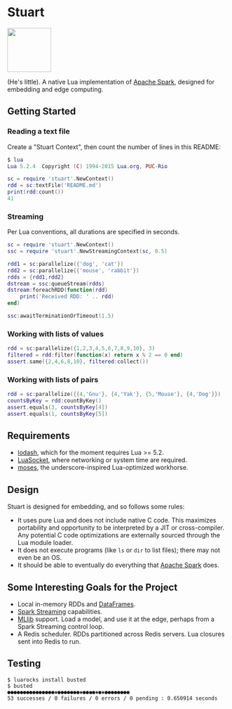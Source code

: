# Stuart

<img src="http://downloadicons.net/sites/default/files/mouse-icon-86497.png" width="100">

(He's little). A native Lua implementation of [Apache Spark](https://spark.apache.org), designed for embedding and edge computing.

## Getting Started

### Reading a text file

Create a "Stuart Context", then count the number of lines in this README:

```lua
$ lua
Lua 5.2.4  Copyright (C) 1994-2015 Lua.org, PUC-Rio

sc = require 'stuart'.NewContext() 
rdd = sc:textFile('README.md')
print(rdd:count())
41
```

### Streaming

Per Lua conventions, all durations are specified in seconds.

```lua
sc = require 'stuart'.NewContext()
ssc = require 'stuart'.NewStreamingContext(sc, 0.5)

rdd1 = sc:parallelize({'dog', 'cat'})
rdd2 = sc:parallelize{{'mouse', 'rabbit'})
rdds = {rdd1,rdd2}
dstream = ssc:queueStream(rdds)
dstream:foreachRDD(function(rdd)
	print('Received RDD: ' .. rdd)
end)

ssc:awaitTerminationOrTimeout(1.5)
```

### Working with lists of values

```lua
rdd = sc:parallelize({1,2,3,4,5,6,7,8,9,10}, 3)
filtered = rdd:filter(function(x) return x % 2 == 0 end)
assert.same({2,4,6,8,10}, filtered:collect())
```

### Working with lists of pairs

```lua
rdd = sc:parallelize({{4,'Gnu'}, {4,'Yak'}, {5,'Mouse'}, {4,'Dog'}})
countsByKey = rdd:countByKey()
assert.equals(3, countsByKey[4])
assert.equals(1, countsByKey[5])
```

## Requirements

* [lodash](https://luarocks.org/modules/axmat/lodash), which for the moment requires Lua >= 5.2.
* [LuaSocket](https://luarocks.org/modules/luarocks/luasocket), where networking or system time are required.
* [moses](https://luarocks.org/modules/yonaba/moses), the underscore-inspired Lua-optimized workhorse.

## Design

Stuart is designed for embedding, and so follows some rules:

* It uses pure Lua and does not include native C code. This maximizes portability and opportunity to be interpreted by a JIT or cross-compiler. Any potential C code optimizations are externally sourced through the Lua module loader.
* It does not execute programs (like `ls` or `dir` to list files); there may not even be an OS.
* It should be able to eventually do everything that [Apache Spark](https://spark.apache.org) does.

## Some Interesting Goals for the Project

* Local in-memory RDDs and [DataFrames](https://spark.apache.org/docs/latest/sql-programming-guide.html).
* [Spark Streaming](https://spark.apache.org/docs/latest/streaming-programming-guide.html) capabilities.
* [MLlib](https://spark.apache.org/mllib/) support. Load a model, and use it at the edge, perhaps from a Spark Streaming control loop.
* A Redis scheduler. RDDs partitioned across Redis servers. Lua closures sent into Redis to run.

## Testing

```
$ luarocks install busted
$ busted
●●●●●●●●●●●●●●●✱●●●●●●●✱●●◼●✱●✱●●●●●●●●
53 successes / 0 failures / 0 errors / 0 pending : 0.650914 seconds
```
